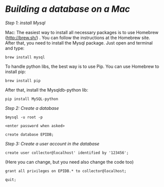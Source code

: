 *Building a database on a Mac*
====================

*Step 1: install Mysql*

Mac: The easiest way to install all necessary packages is to use Homebrew (http://brew.sh/) . You can follow the instructions at the Homebrew site. After that, you need to install the Mysql package. Just open and terminal and type: 

`brew install mysql`

To handle python libs, the best way is to use Pip. You can use Homebrew to install pip:

`brew install pip`

After that, install the Mysqldb-python lib:

`pip install MySQL-python`


*Step 2: Create a database* 

`$mysql -u root -p`

`<enter password when asked>`

`create database EPIDB;`


*Step 3: Create a user account in the database*

`create user collector@localhost' identified by '123456';`

(Here you can change, but you need also change the code too)

`grant all privileges on EPIDB.* to collector@localhost;`

`quit;`
